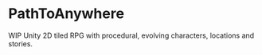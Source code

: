 # PathToAnywhere
WIP Unity 2D tiled RPG with procedural, evolving characters, locations and stories.
